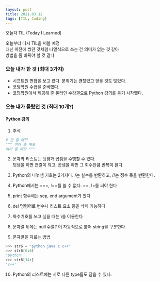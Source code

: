 ```yaml
---
layout: post
title: 2021.03.12
tags: [TIL, Coding]
---
```


오늘자 TIL (Today I Learned)

오늘부터 다시 TIL을 써볼 예정  
대신 이전에 썼던 것처럼 나열식으로 쓰는 건 의미가 없는 것 같아  
방법을 좀 바꿔야 할 것 같다

### 오늘 내가 한 것 (최대 3가지)
- 시프트원 면접을 보고 왔다. 분위기는 괜찮았고 얻을 것도 많았다.
- 코딩학원 수업을 준비했다.
- 코딩학원에서 제공해 준 온라인 수강권으로 Python 강의를 듣기 시작했다.

### 오늘 내가 몰랐던 것 (최대 10개?)

#### Python 강의

1. 주석

```python
# 한 줄 메모
""" 여러 줄 메모
여러 줄 메모 """
```

2. 문자와 리스트는 덧셈과 곱셈을 수행할 수 있다.  
   덧셈을 하면 연결이 되고, 곱셈을 하면 그 회수만큼 반복이 된다.

3. Python의 나눗셈 기호는 2가지다. /는 실수를 반환하고, //는 정수 몫을 반환한다.

4. Python에서는 ===, !==를 쓸 수 없다. ==, !=를 써야 한다

5. print 함수에는 sep, end argument가 있다

6. del 명령어로 변수나 리스트 요소 등을 삭제 가능하다

7. 특수기호를 쓰고 싶을 때는 \를 이용한다

8. 문자열 뒤에는 null 수열? 이 자동적으로 붙어 string을 구분한다

9. 문자열을 자르는 방법

```python
>>> str6 = "python java c c++"
>>> str6[0:6]
'python'
>>> str6[14:]
'c++'
```

10. Python의 리스트에는 서로 다른 type들도 담을 수 있다.

